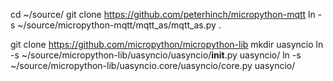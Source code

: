 

 cd ~/source/
 git clone https://github.com/peterhinch/micropython-mqtt
 ln -s ~/source/micropython-mqtt/mqtt_as/mqtt_as.py .

 git clone https://github.com/micropython/micropython-lib
 mkdir uasyncio
 ln -s ~/source/micropython-lib/uasyncio/uasyncio/__init__.py uasyncio/
 ln -s ~/source/micropython-lib/uasyncio.core/uasyncio/core.py uasyncio/

